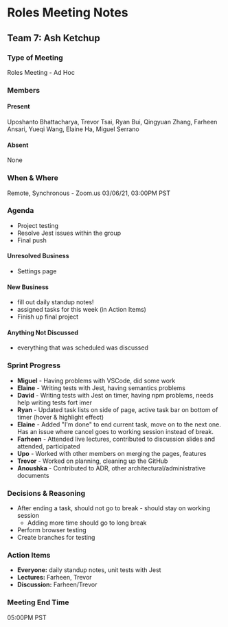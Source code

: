 # Roles Meeting Notes

## Team 7: Ash Ketchup

### Type of Meeting
Roles Meeting - Ad Hoc

### Members

#### Present
Uposhanto Bhattacharya, Trevor Tsai, Ryan Bui, Qingyuan Zhang, Farheen Ansari, Yueqi Wang, Elaine Ha, Miguel Serrano 

#### Absent 
None

### When & Where 
Remote, Synchronous - Zoom.us
03/06/21, 03:00PM PST

### Agenda
- Project testing
- Resolve Jest issues within the group
- Final push

#### Unresolved Business
- Settings page

#### New Business
- fill out daily standup notes!
- assigned tasks for this week (in Action Items)
- Finish up final project

#### Anything Not Discussed
- everything that was scheduled was discussed

### Sprint Progress
- **Miguel** - Having problems with VSCode, did some work
- **Elaine** - Writing tests with Jest, having semantics problems
- **David** - Writing tests with Jest on timer, having npm problems, needs help writing tests fort imer
- **Ryan** - Updated task lists on side of page, active task bar on bottom of timer (hover & highlight effect)
- **Elaine** - Added "I'm done" to end current task, move on to the next one. Has an issue where cancel goes to working session instead of break.
- **Farheen** - Attended live lectures, contributed to discussion slides and attended, participated
- **Upo** - Worked with other members on merging the pages, features
- **Trevor** - Worked on planning, cleaning up the GitHub
- **Anoushka** - Contributed to ADR, other architectural/administrative documents

### Decisions & Reasoning
- After ending a task, should not go to break - should stay on working session
  - Adding more time should go to long break
- Perform browser testing
- Create branches for testing

### Action Items
- **Everyone:** daily standup notes, unit tests with Jest
- **Lectures:** Farheen, Trevor
- **Discussion:** Farheen/Trevor

### Meeting End Time
05:00PM PST
